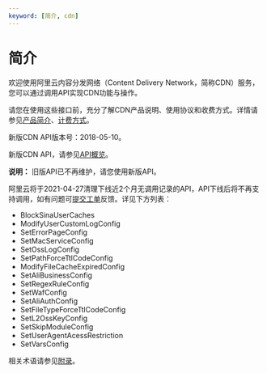 ```yaml
---
keyword: [简介, cdn]
---
```


# 简介

欢迎使用阿里云内容分发网络（Content Delivery Network，简称CDN）服务，您可以通过调用API实现CDN功能与操作。

请您在使用这些接口前，充分了解CDN产品说明、使用协议和收费方式。详情请参见[产品简介](/intl.zh-CN/产品简介/什么是阿里云CDN.md)、[计费方式](/intl.zh-CN/产品定价/计费方式/基础服务计费.md)。

新版CDN API版本号：2018-05-10。

新版CDN API，请参见[API概览](/intl.zh-CN/新版API参考/API概览.md)。

**说明：** 旧版API已不再维护，请您使用新版API。

阿里云将于2021-04-27清理下线近2个月无调用记录的API，API下线后将不再支持调用，如有问题可[提交工单](https://workorder-intl.console.aliyun.com/?spm=5176.2020520001.aliyun_topbar.18.dbd44bd3e4f845#/ticket/createIndex)反馈。详见下方列表：

-   BlockSinaUserCaches
-   ModifyUserCustomLogConfig
-   SetErrorPageConfig
-   SetMacServiceConfig
-   SetOssLogConfig
-   SetPathForceTtlCodeConfig
-   ModifyFileCacheExpiredConfig
-   SetAliBusinessConfig
-   SetRegexRuleConfig
-   SetWafConfig
-   SetAliAuthConfig
-   SetFileTypeForceTtlCodeConfig
-   SetL2OssKeyConfig
-   SetSkipModuleConfig
-   SetUserAgentAcessRestriction
-   SetVarsConfig

相关术语请参见[附录](/intl.zh-CN/旧版API参考/附录.md)。

